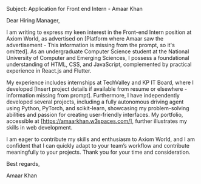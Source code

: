 Subject: Application for Front end Intern - Amaar Khan

Dear Hiring Manager,

I am writing to express my keen interest in the Front-end Intern position at Axiom World, as advertised on [Platform where Amaar saw the advertisement -  This information is missing from the prompt, so it's omitted].  As an undergraduate Computer Science student at the National University of Computer and Emerging Sciences, I possess a foundational understanding of HTML, CSS, and JavaScript, complemented by practical experience in React.js and Flutter.

My experience includes internships at TechValley and KP IT Board, where I developed [Insert project details if available from resume or elsewhere - information missing from prompt].  Furthermore, I have independently developed several projects, including a fully autonomous driving agent using Python, PyTorch, and scikit-learn, showcasing my problem-solving abilities and passion for creating user-friendly interfaces. My portfolio, accessible at [https://amaarkhan.w3spaces.com/], further illustrates my skills in web development.

I am eager to contribute my skills and enthusiasm to Axiom World, and I am confident that I can quickly adapt to your team’s workflow and contribute meaningfully to your projects.  Thank you for your time and consideration.

Best regards,

Amaar Khan